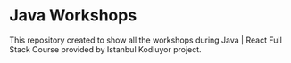 # Java Workshops

This repository created to show all the workshops during Java | React Full Stack Course provided by Istanbul Kodluyor project. 
